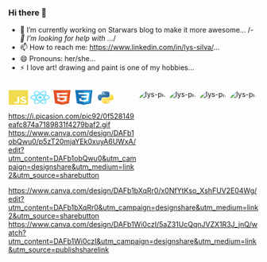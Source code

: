 ### Hi there 👋

<!--
**Lyss2120/Lyss2120** is a ✨ _special_ ✨ repository because its `README.md` (this file) appears on your GitHub profile.

Here are some ideas to get you started:-->

- 🔭 I’m currently working on Starwars blog to make it more awesome...
/*- 🤔 I’m looking for help with ...*/
- 📫 How to reach me: https://www.linkedin.com/in/lys-silva/...
- 😄 Pronouns: her/she...
- ⚡ I love art! drawing and paint is one of my hobbies...

<div style="display: inline_block"><br>
  <img align="center" alt="Rafa-Js" height="30" width="40" src="https://raw.githubusercontent.com/devicons/devicon/master/icons/javascript/javascript-plain.svg">
  <img align="center" alt="Rafa-React" height="30" width="40" src="https://raw.githubusercontent.com/devicons/devicon/master/icons/react/react-original.svg">
  <img align="center" alt="Rafa-HTML" height="30" width="40" src="https://raw.githubusercontent.com/devicons/devicon/master/icons/html5/html5-original.svg">
  <img align="center" alt="Rafa-CSS" height="30" width="40" src="https://raw.githubusercontent.com/devicons/devicon/master/icons/css3/css3-original.svg">
  <img align="center" alt="Rafa-Python" height="30" width="40" src="https://raw.githubusercontent.com/devicons/devicon/master/icons/python/python-original.svg">
  <img align="right" alt="lys-pic" height="150" style="border-radius:50px;" src="https://www.canva.com/design/DAFb1Wi0czI/5aZ31UcQqnJVZX1R3J_jnQ/watch?utm_content=DAFb1Wi0czI&utm_campaign=designshare&utm_medium=link&utm_source=publishsharelink">
  
  <img align="right" alt="lys-pic" height="150" style="border-radius:50px;" src="https://www.canva.com/design/DAFb1bXqRr0/x0NfYtKso_XshFUV2E04Wg/edit?utm_content=DAFb1bXqRr0&utm_campaign=designshare&utm_medium=link2&utm_source=sharebutton">
    <img align="right" alt="lys-pic" height="150" style="border-radius:50px;" src="https://www.canva.com/design/DAFb1obQwu0/p5zT20mjaYEk0xuyA6UWxA/edit?utm_content=DAFb1obQwu0&utm_campaign=designshare&utm_medium=link2&utm_source=sharebutton">
  
  <img align="right" alt="lys-pic" height="150" style="border-radius:50px;" src="https://i.picasion.com/pic92/0f528149eafc874a7189831f4279baf2.gif">
  
  https://i.picasion.com/pic92/0f528149eafc874a7189831f4279baf2.gif
  https://www.canva.com/design/DAFb1obQwu0/p5zT20mjaYEk0xuyA6UWxA/edit?utm_content=DAFb1obQwu0&utm_campaign=designshare&utm_medium=link2&utm_source=sharebutton
  
  https://www.canva.com/design/DAFb1bXqRr0/x0NfYtKso_XshFUV2E04Wg/edit?utm_content=DAFb1bXqRr0&utm_campaign=designshare&utm_medium=link2&utm_source=sharebutton
  https://www.canva.com/design/DAFb1Wi0czI/5aZ31UcQqnJVZX1R3J_jnQ/watch?utm_content=DAFb1Wi0czI&utm_campaign=designshare&utm_medium=link&utm_source=publishsharelink
</div>
